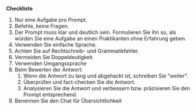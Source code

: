 **Checkliste**
1. Nur eine Aufgabe pro Prompt.
2. Befehle, keine Fragen.
3. Der Prompt muss klar und deutlich sein. Formulieren Sie ihn so, als würden Sie eine Aufgabe an einen Praktikanten ohne Erfahrung geben.
4. Verwenden Sie einfache Sprache.
5. Achten Sie auf Rechtschreib- und Grammatikfehler.
6. Vermeiden Sie Doppeldeutigkeit.
7. Verwenden Umgangssprache
8. Beim Bewerten der Antwort:
	1. Wenn die Antwort zu lang und abgehackt ist, schreiben Sie "weiter".
	1. Überprüfen und fact-checken Sie die Antwort.
	2. Analysieren Sie die Antwort und verbessern bzw. präzisieren Sie den Prompt entsprechend.
10. Benennen Sie den Chat für Übersichtlichkeit